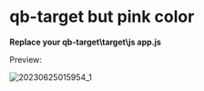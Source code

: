 # qb-target but pink color
**Replace your qb-target\target\js app.js**

Preview:

![20230625015954_1](https://github.com/YishengCheww/target-pink/assets/64354150/2cf3b3c0-052d-4a52-9812-32c88353b34d)
